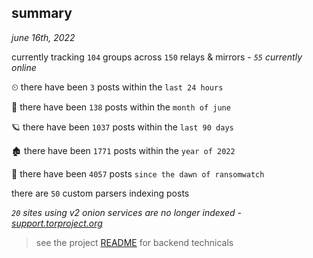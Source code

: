
## summary
_june 16th, 2022_

currently tracking `104` groups across `150` relays & mirrors - _`55` currently online_

⏲ there have been `3` posts within the `last 24 hours`

🦈 there have been `138` posts within the `month of june`

🪐 there have been `1037` posts within the `last 90 days`

🏚 there have been `1771` posts within the `year of 2022`

🦕 there have been `4057` posts `since the dawn of ransomwatch`

there are `50` custom parsers indexing posts

_`20` sites using v2 onion services are no longer indexed - [support.torproject.org](https://support.torproject.org/onionservices/v2-deprecation/)_

> see the project [README](https://github.com/joshhighet/ransomwatch#ransomwatch--) for backend technicals
